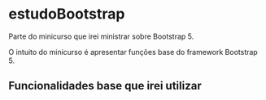 # estudoBootstrap
Parte do minicurso que irei ministrar sobre Bootstrap 5. 

O intuito do minicurso é apresentar funções base do framework Bootstrap 5. 

Funcionalidades base que irei utilizar
-- 
